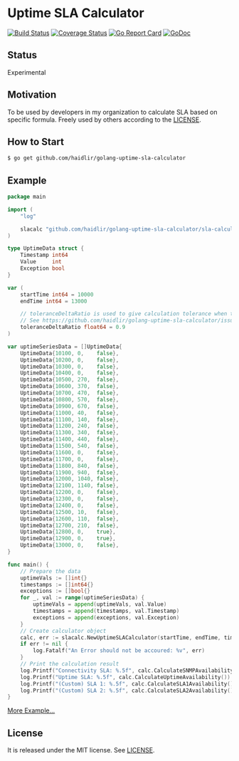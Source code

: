 # Uptime SLA Calculator
[![Build Status](https://travis-ci.org/haidlir/golang-uptime-sla-calculator.svg?branch=master)](https://travis-ci.org/haidlir/golang-uptime-sla-calculator) [![Coverage Status](https://coveralls.io/repos/github/haidlir/golang-uptime-sla-calculator/badge.svg?branch=master)](https://coveralls.io/github/haidlir/golang-uptime-sla-calculator?branch=master) [![Go Report Card](https://goreportcard.com/badge/github.com/haidlir/golang-uptime-sla-calculator)](https://goreportcard.com/report/github.com/haidlir/golang-uptime-sla-calculator) [![GoDoc](https://godoc.org/github.com/haidlir/golang-uptime-sla-calculator/sla-calculator?status.svg)](https://godoc.org/github.com/haidlir/golang-uptime-sla-calculator/sla-calculator)<br />

## Status
Experimental

## Motivation
To be used by developers in my organization to calculate SLA based on specific formula.
Freely used by others according to the [LICENSE](https://github.com/haidlir/golang-prtg-api-wrapper/blob/master/LICENSE).

## How to Start
```bash
$ go get github.com/haidlir/golang-uptime-sla-calculator
```

## Example
```go
package main

import (
    "log"

    slacalc "github.com/haidlir/golang-uptime-sla-calculator/sla-calculator"
)

type UptimeData struct {
    Timestamp int64
    Value     int
    Exception bool
}

var (
    startTime int64 = 10000
    endTime int64 = 13000

	// toleranceDeltaRatio is used to give calculation tolerance when there is a delta uptime data glitch.
    // See https://github.com/haidlir/golang-uptime-sla-calculator/issues/5 for more detail explanation.
	toleranceDeltaRatio float64 = 0.9
)

var uptimeSeriesData = []UptimeData{
    UptimeData{10100, 0,    false},
    UptimeData{10200, 0,    false},
    UptimeData{10300, 0,    false},
    UptimeData{10400, 0,    false},
    UptimeData{10500, 270,  false},
    UptimeData{10600, 370,  false},
    UptimeData{10700, 470,  false},
    UptimeData{10800, 570,  false},
    UptimeData{10900, 670,  false},
    UptimeData{11000, 40,   false},
    UptimeData{11100, 140,  false},
    UptimeData{11200, 240,  false},
    UptimeData{11300, 340,  false},
    UptimeData{11400, 440,  false},
    UptimeData{11500, 540,  false},
    UptimeData{11600, 0,    false},
    UptimeData{11700, 0,    false},
    UptimeData{11800, 840,  false},
    UptimeData{11900, 940,  false},
    UptimeData{12000, 1040, false},
    UptimeData{12100, 1140, false},
    UptimeData{12200, 0,    false},
    UptimeData{12300, 0,    false},
    UptimeData{12400, 0,    false},
    UptimeData{12500, 10,   false},
    UptimeData{12600, 110,  false},
    UptimeData{12700, 210,  false},
    UptimeData{12800, 0,    true},
    UptimeData{12900, 0,    true},
    UptimeData{13000, 0,    false},
}

func main() {
    // Prepare the data
    uptimeVals := []int{}
    timestamps := []int64{}
    exceptions := []bool{}
    for _, val := range(uptimeSeriesData) {
        uptimeVals = append(uptimeVals, val.Value)
        timestamps = append(timestamps, val.Timestamp)
        exceptions = append(exceptions, val.Exception)
    }
    // Create calculator object
    calc, err := slacalc.NewUptimeSLACalculator(startTime, endTime, timestamps, uptimeVals, toleranceDeltaRatio, exceptions)
    if err != nil {
        log.Fatalf("An Error should not be accoured: %v", err)
    }
    // Print the calculation result
    log.Printf("Connectivity SLA: %.5f", calc.CalculateSNMPAvailability())
    log.Printf("Uptime SLA: %.5f", calc.CalculateUptimeAvailability())
    log.Printf("(Custom) SLA 1: %.5f", calc.CalculateSLA1Availability())
    log.Printf("(Custom) SLA 2: %.5f", calc.CalculateSLA2Availability())
}
```
[More Example...](https://github.com/haidlir/golang-uptime-sla-calculator/tree/master/_example)

## License
It is released under the MIT license. See
[LICENSE](https://github.com/haidlir/golang-uptime-sla-calculator/blob/master/LICENSE).
